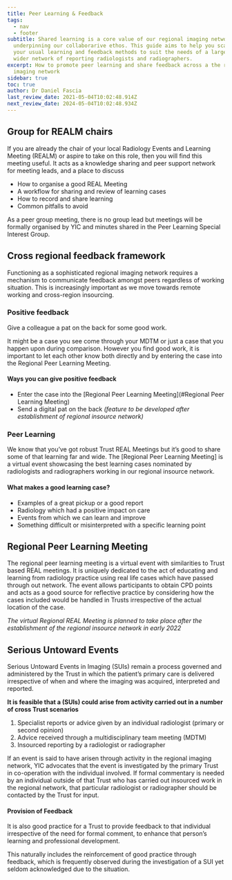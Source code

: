 ```yaml
---
title: Peer Learning & Feedback
tags:
  - nav
  - footer
subtitle: Shared learning is a core value of our regional imaging network
  underpinning our collaborarive ethos. This guide aims to help you scale up
  your usual learning and feedback methods to suit the needs of a larger and
  wider network of reporting radiologists and radiographers.
excerpt: How to promote peer learning and share feedback across a the regional
  imaging network
sidebar: true
toc: true
author: Dr Daniel Fascia
last_review_date: 2021-05-04T10:02:48.914Z
next_review_date: 2024-05-04T10:02:48.934Z
---
```

## Group for REALM chairs

If you are already the chair of your local Radiology Events and Learning Meeting (REALM) or aspire to take on this role, then you will find this meeting useful. It acts as a knowledge sharing and peer support network for meeting leads, and a place to discuss

* How to organise a good REAL Meeting
* A workflow for sharing and review of learning cases
* How to record and share learning
* Common pitfalls to avoid

As a peer group meeting, there is no group lead but meetings will be formally organised by YIC and minutes shared in the Peer Learning Special Interest Group.

## Cross regional feedback framework

Functioning as a sophisticated regional imaging network requires a mechanism to communicate feedback amongst peers regardless of working situation. This is increasingly important as we move towards remote working and cross-region insourcing.

### Positive feedback

Give a colleague a pat on the back for some good work.

It might be a case you see come through your MDTM or just a case that you happen upon during comparison. However you find good work, it is important to let each other know both directly and by entering the case into the Regional Peer Learning Meeting.

#### Ways you can give positive feedback

* Enter the case into the \[Regional Peer Learning Meeting](#Regional Peer Learning Meeting)
* Send a digital pat on the back *(feature to be developed after establishment of regional insource network)*

### Peer Learning

We know that you’ve got robust Trust REAL Meetings but it’s good to share some of that learning far and wide. The \[Regional Peer Learning Meeting] is a virtual event showcasing the best learning cases nominated by radiologists and radiographers working in our regional insource network.

#### What makes a good learning case?

* Examples of a great pickup or a good report
* Radiology which had a positive impact on care
* Events from which we can learn and improve
* Something difficult or misinterpreted with a specific learning point

## Regional Peer Learning Meeting

The regional peer learning meeting is a virtual event with similarities to Trust based REAL meetings. It is uniquely dedicated to the act of educating and learning from radiology practice using real life cases which have passed through out network. The event allows participants to obtain CPD points and acts as a good source for reflective practice by considering how the cases included would be handled in Trusts irrespective of the actual location of the case.

*The virtual Regional REAL Meeting is planned to take place after the establishment of the regional insource network in early 2022*

## Serious Untoward Events

Serious Untoward Events in Imaging (SUIs) remain a process governed and administered by the Trust in which the patient’s primary care is delivered irrespective of when and where the imaging was acquired, interpreted and reported.

**It is feasible that a (SUIs) could arise from activity carried out in a number of cross Trust scenarios**

1. Specialist reports or advice given by an individual radiologist (primary or second opinion)
2. Advice received through a multidisciplinary team meeting (MDTM)
3. Insourced reporting by a radiologist or radiographer

If an event is said to have arisen through activity in the regional imaging network, YIC advocates that the event is investigated by the primary Trust in co-operation with the individual involved. If formal commentary is needed by an individual outside of that Trust who has carried out insourced work in the regional network, that particular radiologist or radiographer should be contacted by the Trust for input.

#### Provision of Feedback

It is also good practice for a Trust to provide feedback to that individual irrespective of the need for formal comment, to enhance that person’s learning and professional development.

This naturally includes the reinforcement of good practice through feedback, which is frequently observed during the investigation of a SUI yet seldom acknowledged due to the situation.